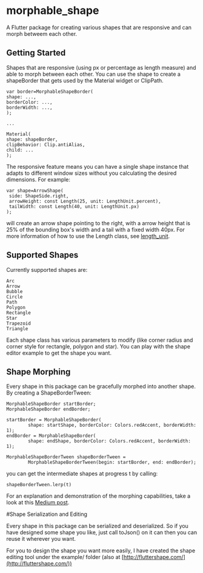 # morphable_shape

A Flutter package for creating various shapes that are responsive 
and can morph betweem each other.

## Getting Started

Shapes that are responsive (using px or percentage as length measure) and
able to morph between each other. You can use the shape to create a shapeBorder
that gets used by the Material widget or ClipPath.

```
var border=MorphableShapeBorder(
shape: ...,
borderColor: ...,
borderWidth: ...,
);

...

Material(
shape: shapeBorder,
clipBehavior: Clip.antiAlias,
child: ...
);
``` 

The responsive feature means you can have a single shape instance that adapts to different window sizes 
without you calculating the desired dimensions. For example:
```
var shape=ArrowShape(
 side: ShapeSide.right,
 arrowHeight: const Length(25, unit: LengthUnit.percent),
 tailWidth: const Length(40, unit: LengthUnit.px)
);
```
will create an arrow shape pointing to the right, with a arrow height that is 25% of the bounding box's width
and a tail with a fixed width 40px. For more information of how to use the Length class, see [length_unit](https://pub.dev/packages/length_unit).

## Supported Shapes

Currently supported shapes are:

```
Arc
Arrow
Bubble
Circle
Path
Polygon
Rectangle
Star
Trapezoid
Triangle
```

Each shape class has various parameters to modify (like corner radius and corner style for rectangle, polygon and star). 
You can play with the shape editor example to get the shape you want. 

## Shape Morphing

Every shape in this package can be gracefully morphed into another shape. By creating a ShapeBorderTween:
```
MorphableShapeBorder startBorder;
MorphableShapeBorder endBorder;

startBorder = MorphableShapeBorder(
        shape: startShape, borderColor: Colors.redAccent, borderWidth: 1);
endBorder = MorphableShapeBorder(
        shape: endShape, borderColor: Colors.redAccent, borderWidth: 1);

MorphableShapeBorderTween shapeBorderTween =
        MorphableShapeBorderTween(begin: startBorder, end: endBorder);
```

you can get the intermediate shapes at progress t by calling:

```
shapeBorderTween.lerp(t)
```

For an explanation and demonstration of the morphing capabilities, take a look at this
[Medium post](https://kevinvan.medium.com/creating-morphable-shapes-in-flutter-f17bcfecb0ed).

#Shape Serialization and Editing

Every shape in this package can be serialized and deserialized. So if you have designed some shape you like, just call toJson()
on it can then you can reuse it wherever you want. 

For you to design the shape you want more easily, I have created the shape editing tool under the example/ folder 
(also at [http://fluttershape.com/](http://fluttershape.com/))